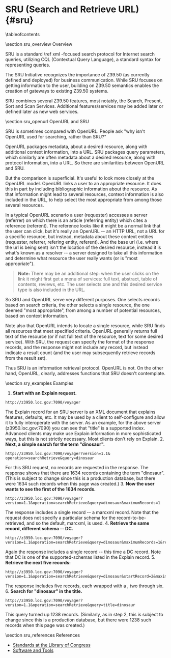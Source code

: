 SRU (Search and Retrieve URL)    {#sru}
=============================

\tableofcontents

\section sru_overview Overview

SRU is a standard \ref xml -focused search protocol for Internet search queries,
utilizing CQL (Contextual Query Language), a standard syntax for representing queries.

The SRU Initiative recognizes the importance of Z39.50 (as currently defined and
deployed) for business communication. While SRU focuses on getting information
to the user, building on Z39.50 semantics enables the creation of gateways to
existing Z39.50 systems.

SRU combines several Z39.50 features, most notably, the Search, Present, Sort
and Scan Services. Additional features/services may be added later or defined
later as new web services.

\section sru_openurl OpenURL and SRU

SRU is sometimes compared with OpenURL. People ask "why isn't OpenURL used for searching, rather than SRU?"

OpenURL packages metadata, about a desired resource, along with additional context information, into a URL. SRU packages query parameters, which similarly are often metadata about a desired resource, along with protocol information, into a URL. So there are similarities between OpenURL and SRU.

But the comparison is superficial. It's useful to look more closely at the OpenURL model. OpenURL links a user to an appropriate resource. It does this in part by including bibliographic information about the resource. As that information might lead to several resources, context information is also included in the URL, to help select the most appropriate from among those several resources.

In a typical OpenURL scenario  a user (requester) accesses a server (referrer) on which there is an article (referring entity) which cites a reference (referent). The reference looks like it might be a normal link that the user can click, but it's really an OpenURL -- an  HTTP URL, not a URL for a specific resource, but instead, metadata about these context entities (requester, referrer, refering entity, referent). And the base url (i.e. where the url is being sent) isn't the location of the desired resource, instead it is what's known as a resolver -- a server designed to take all this information and determine what resource the user really wants (or is "most appropriate"). 

> **Note:** There may be an additional step: when the user clicks on the link it might first get a menu of services:  full text, abstract, table of contents, reviews, etc.  The user selects one and this desired  service type is also included in the URL.

So SRU and OpenURL serve very different purposes. One selects records based on search criteria, the other selects a single resource, the one deemed  "most appropriate", from among a number of potential resources, based on context information.

Note also that  OpenURL intends to locate a single resource, while SRU finds all resources that meet specified criteria.  OpenURL generally returns full text of the resource (or if not full text of the resource, text for some desired service). With SRU, the request can specify the format of the response records, and the response might not include any record, but instead indicate a result count (and the user may subsequently retrieve records from the result set).

Thus SRU is an information retrieval protocol. OpenURL is not. On the other hand, OpenURL, clearly, addresses functions that SRU doesn't contemplate.

\section sry_examples Examples

1. **Start with an Explain request.**
~~~~
http://z3950.loc.gov:7090/voyager
~~~~
The Explain record for an SRU server is an XML document that explains features, defaults, etc. It may be used by a client to self-configure and allow it to fully interoperate with the server. As an example, for the above server (z3950.loc.gov:7090) you can see that "title" is a supported index. Advanced clients may make use Explain information in more sophisticated ways, but this is not strictly necessary. Most clients don't rely on Explain.
2. **Next, a simple search for the term "dinosaur".**
~~~~
http://z3950.loc.gov:7090/voyager?version=1.1& operation=searchRetrieve&query=dinosaur
~~~~
For this SRU request, no records are requested in the response. The response shows that there are 1634 records containing the term "dinosaur". (This is subject to change since this is a production database, but there were 1634 such records when this page was created.)
3. **Now the user wants to see the first of the 1634 records.**
~~~~
http://z3950.loc.gov:7090/voyager?version=1.1&operation=searchRetrieve&query=dinosaur&maximumRecords=1
~~~~
The response includes a single record -- a marcxml record.  Note that the request does not specify a particular schema for the record-to-be-retrieved, and so the default, marcxml, is used.
4. **Retrieve the same record, different schema -- DC.**
~~~~
http://z3950.loc.gov:7090/voyager?version=1.1&operation=searchRetrieve&query=dinosaur&maximumRecords=1&recordSchema=dc
~~~~
Again the response includes a single record -- this time a DC record.  Note that DC is one of the supported-schemas listed in the Explain record.
5. **Retrieve the next five records:**
~~~~
http://z3950.loc.gov:7090/voyager?version=1.1&operation=searchRetrieve&query=dinosaur&startRecord=2&maximumRecords=5&recordSchema=dc
~~~~
The response includes five records, each wrapped with a <recordPostition>, two through six.
6. **Search for "dinosaur" in the title.**
~~~~
http://z3950.loc.gov:7090/voyager?version=1.1&operation=searchRetrieve&query=title=dinosaur
~~~~
This query turned up 1238 records. (Similarly, as in step 2, this is subject to change since this is a production database, but there were 1238 such records when this page was created.)

\section sru_references References

* [Standards at the Library of Congress](http://www.loc.gov/standards/sru/index.html)
* [Software and Tools](http://www.loc.gov/standards/sru/resources/tools.html)